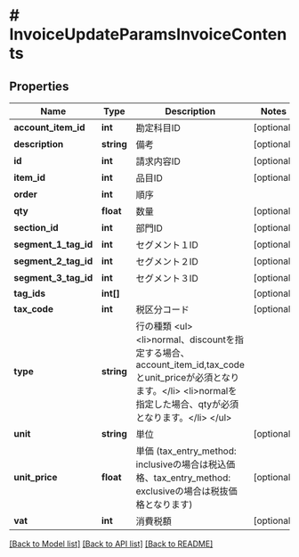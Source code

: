 # # InvoiceUpdateParamsInvoiceContents

## Properties

Name | Type | Description | Notes
------------ | ------------- | ------------- | -------------
**account_item_id** | **int** | 勘定科目ID | [optional] 
**description** | **string** | 備考 | [optional] 
**id** | **int** | 請求内容ID | [optional] 
**item_id** | **int** | 品目ID | [optional] 
**order** | **int** | 順序 | 
**qty** | **float** | 数量 | [optional] 
**section_id** | **int** | 部門ID | [optional] 
**segment_1_tag_id** | **int** | セグメント１ID | [optional] 
**segment_2_tag_id** | **int** | セグメント２ID | [optional] 
**segment_3_tag_id** | **int** | セグメント３ID | [optional] 
**tag_ids** | **int[]** |  | [optional] 
**tax_code** | **int** | 税区分コード | [optional] 
**type** | **string** | 行の種類 &lt;ul&gt; &lt;li&gt;normal、discountを指定する場合、account_item_id,tax_codeとunit_priceが必須となります。&lt;/li&gt; &lt;li&gt;normalを指定した場合、qtyが必須となります。&lt;/li&gt; &lt;/ul&gt; | 
**unit** | **string** | 単位 | [optional] 
**unit_price** | **float** | 単価 (tax_entry_method: inclusiveの場合は税込価格、tax_entry_method: exclusiveの場合は税抜価格となります) | [optional] 
**vat** | **int** | 消費税額 | [optional] 

[[Back to Model list]](../../README.md#documentation-for-models) [[Back to API list]](../../README.md#documentation-for-api-endpoints) [[Back to README]](../../README.md)


